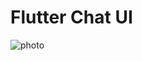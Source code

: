 # Flutter Chat UI


![photo](https://user-images.githubusercontent.com/119125942/224527742-fd9e246f-0396-498f-9ea2-c0af217882e9.png)
